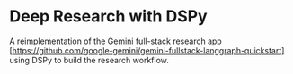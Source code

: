 # Deep Research with DSPy

A reimplementation of the Gemini full-stack research app [https://github.com/google-gemini/gemini-fullstack-langgraph-quickstart] using DSPy to build the research workflow.
